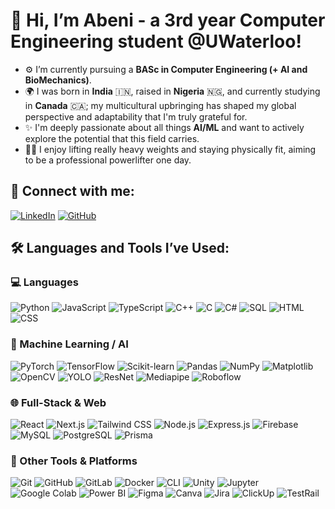 # 👋 Hi, I’m Abeni - a 3rd year Computer Engineering student @UWaterloo!

- ⚙️ I’m currently pursuing a **BASc in Computer Engineering (+ AI and BioMechanics)**.
- 🌍 I was born in **India** 🇮🇳, raised in **Nigeria** 🇳🇬, and currently studying in **Canada** 🇨🇦; my multicultural upbringing has shaped my global perspective and adaptability that 
      I'm truly grateful for.
- ✨ I'm deeply passionate about all things **AI/ML** and want to actively explore the potential that this field carries. 
- 🏋️‍♂️ I enjoy lifting really heavy weights and staying physically fit, aiming to be a professional powerlifter one day. 

## 📌 Connect with me:
[![LinkedIn](https://img.shields.io/badge/LinkedIn-blue?style=for-the-badge&logo=linkedin)](https://www.linkedin.com/in/abeni-datta-363282275) [![GitHub](https://img.shields.io/badge/GitHub-black?style=for-the-badge&logo=github)](https://github.com/AbeniDatta)

## 🛠️ Languages and Tools I’ve Used:

### 💻 Languages
![Python](https://img.shields.io/badge/Python-blue?style=for-the-badge&logo=python)
![JavaScript](https://img.shields.io/badge/JavaScript-yellow?style=for-the-badge&logo=javascript)
![TypeScript](https://img.shields.io/badge/TypeScript-blue?style=for-the-badge&logo=typescript)
![C++](https://img.shields.io/badge/C++-blue?style=for-the-badge&logo=cplusplus)
![C](https://img.shields.io/badge/C-lightgrey?style=for-the-badge&logo=c)
![C#](https://img.shields.io/badge/C%23-purple?style=for-the-badge&logo=csharp)
![SQL](https://img.shields.io/badge/SQL-lightblue?style=for-the-badge&logo=postgresql)
![HTML](https://img.shields.io/badge/HTML-orange?style=for-the-badge&logo=html5)
![CSS](https://img.shields.io/badge/CSS-blue?style=for-the-badge&logo=css3)

### 🤖 Machine Learning / AI
![PyTorch](https://img.shields.io/badge/PyTorch-red?style=for-the-badge&logo=pytorch)
![TensorFlow](https://img.shields.io/badge/TensorFlow-orange?style=for-the-badge&logo=tensorflow)
![Scikit-learn](https://img.shields.io/badge/Scikit--Learn-orange?style=for-the-badge&logo=scikitlearn)
![Pandas](https://img.shields.io/badge/Pandas-lightblue?style=for-the-badge&logo=pandas)
![NumPy](https://img.shields.io/badge/NumPy-blue?style=for-the-badge&logo=numpy)
![Matplotlib](https://img.shields.io/badge/Matplotlib-green?style=for-the-badge&logo=matplotlib)
![OpenCV](https://img.shields.io/badge/OpenCV-white?style=for-the-badge&logo=opencv)
![YOLO](https://img.shields.io/badge/YOLOv4-blueviolet?style=for-the-badge&logo=yolo)
![ResNet](https://img.shields.io/badge/ResNet--18-darkblue?style=for-the-badge)
![Mediapipe](https://img.shields.io/badge/Mediapipe-orange?style=for-the-badge)
![Roboflow](https://img.shields.io/badge/Roboflow-black?style=for-the-badge)

### 🌐 Full-Stack & Web
![React](https://img.shields.io/badge/React-black?style=for-the-badge&logo=react)
![Next.js](https://img.shields.io/badge/Next.js-black?style=for-the-badge&logo=nextdotjs)
![Tailwind CSS](https://img.shields.io/badge/Tailwind_CSS-38B2AC?style=for-the-badge&logo=tailwind-css)
![Node.js](https://img.shields.io/badge/Node.js-green?style=for-the-badge&logo=nodedotjs)
![Express.js](https://img.shields.io/badge/Express.js-grey?style=for-the-badge&logo=express)
![Firebase](https://img.shields.io/badge/Firebase_Auth-yellow?style=for-the-badge&logo=firebase)
![MySQL](https://img.shields.io/badge/MySQL-blue?style=for-the-badge&logo=mysql)
![PostgreSQL](https://img.shields.io/badge/PostgreSQL-blue?style=for-the-badge&logo=postgresql)
![Prisma](https://img.shields.io/badge/Prisma-2D3748?style=for-the-badge&logo=prisma)

### 🧰 Other Tools & Platforms
![Git](https://img.shields.io/badge/Git-orange?style=for-the-badge&logo=git)
![GitHub](https://img.shields.io/badge/GitHub-black?style=for-the-badge&logo=github)
![GitLab](https://img.shields.io/badge/GitLab-orange?style=for-the-badge&logo=gitlab)
![Docker](https://img.shields.io/badge/Docker-blue?style=for-the-badge&logo=docker)
![CLI](https://img.shields.io/badge/CLI-181717?style=for-the-badge&logo=gnubash)
![Unity](https://img.shields.io/badge/Unity-black?style=for-the-badge&logo=unity)
![Jupyter](https://img.shields.io/badge/Jupyter-orange?style=for-the-badge&logo=jupyter)
![Google Colab](https://img.shields.io/badge/Colab-F9AB00?style=for-the-badge&logo=googlecolab)
![Power BI](https://img.shields.io/badge/Power%20BI-yellow?style=for-the-badge&logo=powerbi)
![Figma](https://img.shields.io/badge/Figma-red?style=for-the-badge&logo=figma)
![Canva](https://img.shields.io/badge/Canva-blue?style=for-the-badge&logo=canva)
![Jira](https://img.shields.io/badge/Jira-blue?style=for-the-badge&logo=jira)
![ClickUp](https://img.shields.io/badge/ClickUp-purple?style=for-the-badge&logo=clickup)
![TestRail](https://img.shields.io/badge/TestRail-lightblue?style=for-the-badge&logo=testrail)

